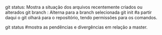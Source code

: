 git status: Mostra a situação dos arquivos recentemente criados ou alterados 
git branch <branch>: Alterna para a branch selecionada
git init #a partir daqui o git olhará para o repositório, tendo permissões para os comandos.

git status #mostra as pendências e divergências em relação a master.
